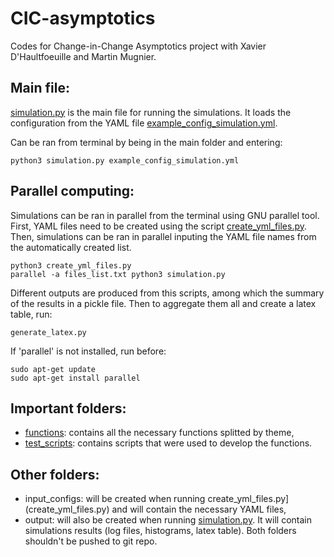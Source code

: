 # CIC-asymptotics
Codes for Change-in-Change Asymptotics project with Xavier D'Haultfoeuille and Martin Mugnier.

## Main file:
[simulation.py](simulation.py) is the main file for running the simulations. It loads the configuration from the YAML file [example_config_simulation.yml](example_config_simulation.yml).

Can be ran from terminal by being in the main folder and entering:
```
python3 simulation.py example_config_simulation.yml
```

## Parallel computing:
Simulations can be ran in parallel from the terminal using GNU parallel tool. First, YAML files need to be created using the script [create_yml_files.py](create_yml_files.py). Then, simulations can be ran in parallel inputing the YAML file names from the automatically created list.

```
python3 create_yml_files.py
parallel -a files_list.txt python3 simulation.py
```

Different outputs are produced from this scripts, among which the summary of the results in a pickle file. Then to aggregate them all and create a latex table, run:

```
generate_latex.py
```

If 'parallel' is not installed, run before:

```
sudo apt-get update
sudo apt-get install parallel
```

## Important folders:
- [functions](functions/): contains all the necessary functions splitted by theme,
- [test_scripts](test_scripts/): contains scripts that were used to develop the functions.

## Other folders:
- input_configs: will be created when running create_yml_files.py](create_yml_files.py) and will contain the necessary YAML files,
- output: will also be created when running [simulation.py](simulation.py). It will contain simulations results (log files, histograms, latex table).
Both folders shouldn't be pushed to git repo.
